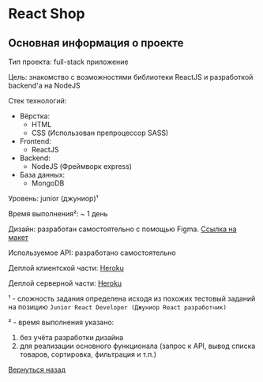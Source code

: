 # React Shop

## Основная информация о проекте

Тип проекта: full-stack приложение

Цель: знакомство с возможностями библиотеки ReactJS и разработкой backend'a на NodeJS

Стек технологий:
- Вёрстка:
    - HTML
    - CSS (Использован препроцессор SASS)
- Frontend:
    - ReactJS
- Backend:
    - NodeJS (Фреймворк express)
- База данных:
    - MongoDB

Уровень: junior (джуниор)¹

Время выполнения²: ~ 1 день

Дизайн: разработан самостоятельно с помощью Figma. [Ссылка на макет](https://www.figma.com/file/tWCVOu8NxRkntYXnjtdiec/react-shop?node-id=1%3A2)

Используемое API: разработано самостоятельно

Деплой клиентской части: [Heroku](https://pro100cahya-react-shop-client.herokuapp.com/)

Деплой серверной части: [Heroku](https://pro100cahya-react-shop-server.herokuapp.com/)

¹ - сложность задания определена исходя из похожих тестовый заданий на позицию `Junior React Developer (Джуниор React разработчик)`

² - время выполнения указано:

   1. без учёта разработки дизайна
   2. для реализации основного функционала (запрос к API, вывод списка товаров, сортировка, фильтрация и т.п.)

[Вернуться назад](/README.md)

